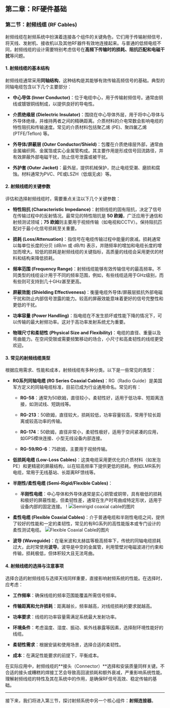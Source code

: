 ## 第二章：RF硬件基础

### 第二节：射频线缆 (RF Cables)

射频线缆在射频系统中扮演着连接各个组件的关键角色，它们用于传输射频信号，将天线、发射机、接收机以及其他RF器件有效地连接起来。与普通的低频电缆不同，射频线缆的设计需要特别考虑信号在**高频下传输时的损耗、阻抗匹配和电磁干扰**等问题。

#### 1. 射频线缆的基本结构

射频线缆通常采用**同轴结构**，这种结构是其能够有效传输高频信号的基础。典型的同轴电缆包含以下几个主要部分：

-   **中心导体 (Inner Conductor)**：位于电缆中心，用于传输射频信号。通常由铜线或镀银铜线制成，以提供良好的导电性。
    
-   **介质绝缘层 (Dielectric Insulator)**：围绕在中心导体外层，用于将中心导体与外导体绝缘，并维持两者之间的精确距离。介质材料的介电常数会影响电缆的特性阻抗和传输速度。常见的介质材料包括聚乙烯 (PE)、聚四氟乙烯 (PTFE/Teflon) 等。
    
-   **外导体/屏蔽层 (Outer Conductor/Shield)**：包覆在介质绝缘层外部，通常由金属编织网、金属箔或实心金属管构成。其主要作用是形成信号回流路径，并有效屏蔽外部电磁干扰，防止信号泄露或被干扰。
    
-   **外护套 (Outer Jacket)**：最外层，提供机械保护，防止电缆受潮、磨损和腐蚀。材料通常为PVC、PE或LSZH（低烟无卤）等。
    

#### 2. 射频线缆的关键参数

评估和选择射频线缆时，需要重点关注以下几个关键参数：

-   **特性阻抗 (Characteristic Impedance)**：射频线缆的固有阻抗，决定了信号在传输过程中的反射情况。最常见的特性阻抗是 **50 欧姆**，广泛应用于通信和射频测试领域；**75 欧姆**则主要用于视频传输（如电视和CCTV）。保持阻抗匹配对于最小化信号损耗至关重要。
    
-   **损耗 (Loss/Attenuation)**：指信号在电缆传输过程中能量的衰减。损耗通常以每单位长度的分贝 (dB/m 或 dB/ft) 表示，并随频率的增加和电缆长度的增加而增大。较低的损耗是射频线缆的关键指标，高质量的线缆会采用更优的材料和结构来降低损耗。
    
-   **频率范围 (Frequency Range)**：射频线缆能够有效传输信号的最高频率。不同类型的线缆设计用于不同的频率范围，例如，有些线缆适用于GHz级别，而有些则可支持到几十GHz甚至更高。
    
-   **屏蔽效能 (Shielding Effectiveness)**：衡量电缆外导体/屏蔽层抵抗外部电磁干扰和防止内部信号泄露的能力。较高的屏蔽效能意味着更好的信号完整性和更低的干扰。
    
-   **功率容量 (Power Handling)**：指电缆在不发生损坏或性能下降的情况下，可以传输的最大射频功率。这对于高功率发射系统尤为重要。
    
-   **物理尺寸和柔韧性 (Physical Size and Flexibility)**：电缆的直径、重量以及弯曲能力。在空间受限或需要频繁移动的场合，小尺寸和高柔韧性的线缆更受欢迎。
    

#### 3. 常见的射频线缆类型

根据应用需求、性能和成本，射频线缆有多种分类。以下是一些常见的类型：

-   **RG系列同轴电缆 (RG Series Coaxial Cables)**：RG（Radio Guide）是美国军方定义的同轴电缆标准，目前已成为行业通用命名。常见的有：
    
    -   **RG-58**：通常为50欧姆，直径较小，柔韧性好，适用于低功率、短距离连接，如测试线、短跳线等。
        
    -   **RG-213**：50欧姆，直径较大，损耗较低，功率容量较高，常用于较长距离或较高功率的传输。
        
    -   **RG-174**：50欧姆，直径非常小，柔韧性极好，适用于空间紧凑的应用，如GPS模块连接、小型无线设备内部连接。
        
    -   **RG-59/RG-6**：75欧姆，主要用于视频传输。
        
-   **低损耗电缆 (Low-Loss Cables)**：这类电缆采用更优化的介质材料（如发泡PE）和更精密的屏蔽结构，以在较高频率下提供更低的损耗。例如LMR系列电缆，常用于无线基站、长距离RF馈线等。
    
-   **半刚性/柔性电缆 (Semi-Rigid/Flexible Cables)**：
    
    -   **半刚性电缆**：中心导体和外导体通常是实心铜管或铜带，具有极低的损耗和极好的屏蔽性能，但柔韧性差，通常在生产时弯曲成特定形状，适用于设备内部的固定连接。 !
![Semirigid coaxial cable的图片](https://encrypted-tbn2.gstatic.com/images?q=tbn:ANd9GcS-ENamAFd8-jIkncrpeXg-M2NT-Pvsum4EnlFVaIPlqxdiIJ9W9Cqj4csE9C-_)
        
-   **柔性电缆 (Flexible Coaxial Cables)**：介于普通电缆和半刚性电缆之间，提供了较好的性能和一定的柔韧性，常见的有RG系列的高性能版本或专门设计的柔性测试电缆。
![Flexible Coaxial Cable的图片](https://encrypted-tbn1.gstatic.com/images?q=tbn:ANd9GcQXhxVoI8AcL-QFS8RPvTSTbLUCO7uMOzdHslb928gQCiiHIvlPwTuNs3Oqnlhq)

-   **波导 (Waveguide)**：在毫米波和太赫兹等极高频率下，传统的同轴电缆损耗过大，此时常使用**波导**。波导是中空的金属管，利用管壁对电磁波进行约束和传输，损耗极低，但体积较大且无法弯曲。


#### 4. 射频线缆的选择与注意事项

选择合适的射频线缆与选择天线同样重要，直接影响射频系统的性能。在选择时，应考虑：

-   **工作频率**：确保线缆的频率范围能覆盖所需信号频率。
    
-   **传输距离和允许损耗**：距离越长，频率越高，对线缆损耗的要求就越高。
    
-   **功率要求**：线缆的功率容量需满足系统最大发射功率。
    
-   **环境条件**：考虑温度、湿度、振动、紫外线暴露等因素，选择耐环境性能好的线缆。
    
-   **柔韧性需求**：根据安装和使用场景，选择合适的柔韧性。
    
-   **成本**：在满足性能要求的前提下，平衡成本。
    

在实际应用中，射频线缆的**接头（Connector）**选择和安装质量同样关键。不合适的接头或糟糕的焊接工艺会导致高回波损耗和额外衰减，严重影响系统性能。理解射频线缆的特性及其在系统中的作用，是确保RF信号高效、稳定传输的基础。

----------

接下来，我们将进入第三节，探讨射频系统中另一个核心组件：**射频连接器**。
<!--stackedit_data:
eyJoaXN0b3J5IjpbLTE2NDc2MDUzMTQsOTIxMzQ4ODU4LC0xNz
I3MTgwMzkzXX0=
-->